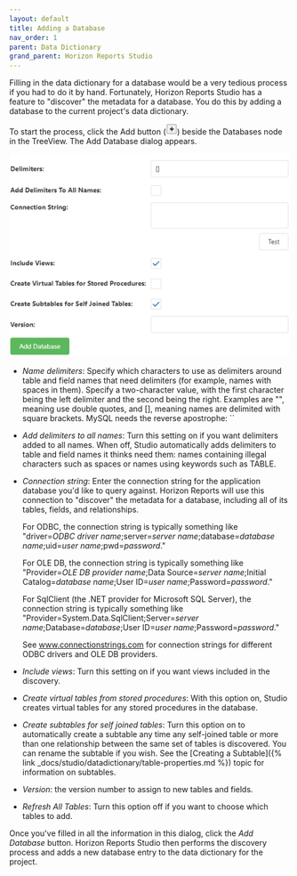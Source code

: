 ```yaml
---
layout: default
title: Adding a Database
nav_order: 1
parent: Data Dictionary
grand_parent: Horizon Reports Studio
---
```


Filling in the data dictionary for a database would be a very tedious process if you had to do it by hand. Fortunately, Horizon Reports Studio has a feature to "discover" the metadata for a database. You do this by adding a database to the current project's data dictionary.

To start the process, click the Add button (![](/assets/images/addbutton.png)) beside the Databases node in the TreeView. The Add Database dialog appears.

![](/assets/images/adddatabase.png)

* *Name delimiters*: Specify which characters to use as delimiters around table and field names that need delimiters (for example, names with spaces in them). Specify a two-character value, with the first character being the left delimiter and the second being the right. Examples are "", meaning use double quotes, and [], meaning names are delimited with square brackets. MySQL needs the reverse apostrophe: ``

* *Add delimiters to all names*: Turn this setting on if you want delimiters added to all names. When off, Studio automatically adds delimiters to table and field names it thinks need them: names containing illegal characters such as spaces or names using keywords such as TABLE. 

* *Connection string*: Enter the connection string for the application database you'd like to query against. Horizon Reports will use this connection to "discover" the metadata for a database, including all of its tables, fields, and relationships.

    For ODBC, the connection string is typically something like "driver=*ODBC driver name*;server=*server name*;database=*database name*;uid=*user name*;pwd=*password*."

    For OLE DB, the connection string is typically something like "Provider=*OLE DB provider name*;Data Source=*server name*;Initial Catalog=*database name*;User ID=*user name*;Password=*password*."

    For SqlClient (the .NET provider for Microsoft SQL Server), the connection string is typically something like "Provider=System.Data.SqlClient;Server=*server name*;Database=*database*;User ID=*user name*;Password=*password*."

    See <a href="http://www.connectionstrings.com" target="top">www.connectionstrings.com</a> for connection strings for different ODBC drivers and OLE DB providers.


* *Include views*: Turn this setting on if you want views included in the discovery.

* *Create virtual tables from stored procedures*: With this option on, Studio creates virtual tables for any stored procedures in the database. 

* *Create subtables for self joined tables*: Turn this option on to automatically create a subtable any time any self-joined table or more than one relationship between the same set of tables is discovered. You can rename the subtable if you wish. See the [Creating a Subtable]({% link _docs/studio/datadictionary/table-properties.md %}) topic for information on subtables.

* *Version*: the version number to assign to new tables and fields.

* *Refresh All Tables*: Turn this option off if you want to choose which tables to add. 

Once you've filled in all the information in this dialog, click the *Add Database* button. Horizon Reports Studio then performs the discovery process and adds a new database entry to the data dictionary for the project.